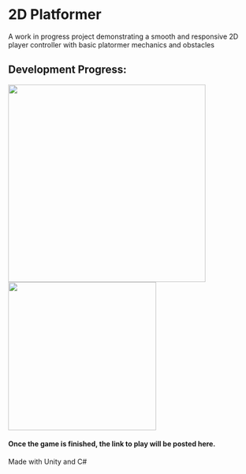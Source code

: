 # 2D Platformer

A work in progress project demonstrating a smooth and responsive 2D player controller with basic platormer mechanics and obstacles

## Development Progress:

<img src="https://user-images.githubusercontent.com/66329929/221736473-e4c65406-6a34-4369-86bb-f91f4f511e64.gif" width="400" />

<img src="https://user-images.githubusercontent.com/66329929/221377440-3ae32150-ec41-4047-9ca8-bf7481c60b05.gif" width="300" />

#### Once the game is finished, the link to play will be posted here.

Made with Unity and C#
